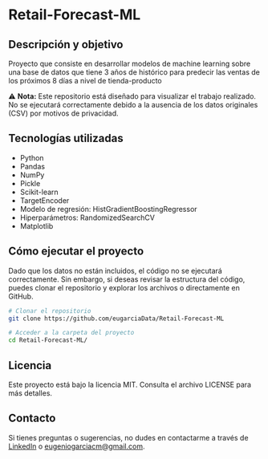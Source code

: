 # Retail-Forecast-ML

## Descripción y objetivo
Proyecto que consiste en desarrollar modelos de machine learning  sobre una base de datos que tiene 3 años de histórico para predecir las ventas de los próximos 8 días a nivel de tienda-producto

⚠ **Nota:** Este repositorio está diseñado para visualizar el trabajo realizado. No se ejecutará correctamente debido a la ausencia de los datos originales (CSV) por motivos de privacidad.

## Tecnologías utilizadas
- Python
- Pandas
- NumPy
- Pickle
- Scikit-learn
- TargetEncoder
- Modelo de regresión: HistGradientBoostingRegressor
- Hiperparámetros: RandomizedSearchCV
- Matplotlib

## Cómo ejecutar el proyecto
Dado que los datos no están incluidos, el código no se ejecutará correctamente. Sin embargo, si deseas revisar la estructura del código, puedes clonar el repositorio y explorar los archivos o directamente en GitHub.

```bash
# Clonar el repositorio
git clone https://github.com/eugarciaData/Retail-Forecast-ML

# Acceder a la carpeta del proyecto
cd Retail-Forecast-ML/
```

## Licencia
Este proyecto está bajo la licencia MIT. Consulta el archivo LICENSE para más detalles.

## Contacto
Si tienes preguntas o sugerencias, no dudes en contactarme a través de [LinkedIn](http://www.linkedin.com/in/eugarciadata) o eugeniogarciacm@gmail.com.